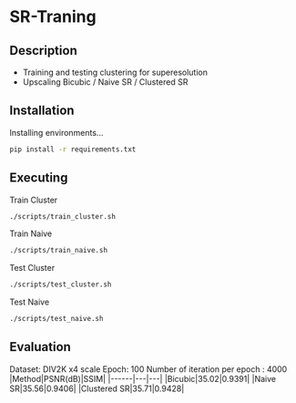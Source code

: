 # SR-Traning
## Description
- Training and testing clustering for superesolution
- Upscaling Bicubic / Naive SR / Clustered SR

<!-- Model list: EDSR/[RCAN](https://github.com/yulunzhang/RCAN)/[SAN](https://github.com/daitao/SAN)/[ABPN](https://github.com/Holmes-Alan/ABPN) -->

## Installation

Installing environments...
```sh
pip install -r requirements.txt
```

## Executing
Train Cluster
```sh
./scripts/train_cluster.sh
```

Train Naive
```sh
./scripts/train_naive.sh
```

Test Cluster
```sh
./scripts/test_cluster.sh
```

Test Naive
```sh
./scripts/test_naive.sh
```


## Evaluation
Dataset: DIV2K x4 scale 
Epoch: 100
Number of iteration per epoch : 4000
|Method|PSNR(dB)|SSIM|
|------|---|---|
|Bicubic|35.02|0.9391|
|Naive SR|35.56|0.9406|
|Clustered SR|35.71|0.9428|



